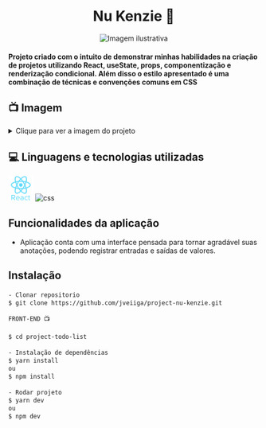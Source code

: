 <h1 align="center">Nu Kenzie 💸</h1>
<p align="center">
  <img alt="Imagem ilustrativa" src="https://blog.nubank.com.br/wp-content/uploads/2021/10/BLOG_CRIANC%CC%A7AS_Header-certo.jpg?w=1024" width="100%" height="300"/>
</p>
<h4>Projeto criado com o intuito de demonstrar minhas habilidades na criação de projetos utilizando React, useState, props, componentização e renderização condicional. Além disso o estilo apresentado é uma combinação de técnicas e convenções comuns em CSS</h4>

## 📺 Imagem

<details>
  
<summary>Clique para ver a imagem do projeto</summary>
  
![Printscreen](https://github.com/community/community/assets/57195630/e769faa3-5ed5-48f1-bc6a-f24d4f799ffd)



</details> 

## 💻 Linguagens e tecnologias utilizadas
<p align="left"> 
<img src="https://raw.githubusercontent.com/devicons/devicon/master/icons/react/react-original-wordmark.svg" alt="react" width="50" height="50" max-width="100%">
<img src="https://diegomariano.com/wp-content/uploads/2020/08/logo-2582747_640-e1597771254582.png" alt="css" width="60" height="60" max-width="100%">

## Funcionalidades da aplicação
  - Aplicação conta com uma interface pensada para tornar agradável suas anotações, podendo registrar entradas e saídas de valores.

## Instalação

    - Clonar repositorio
    $ git clone https://github.com/jveiiga/project-nu-kenzie.git

    FRONT-END 📺
    
    $ cd project-todo-list

    - Instalação de dependências
    $ yarn install
    ou
    $ npm install

    - Rodar projeto
    $ yarn dev
    ou
    $ npm dev
